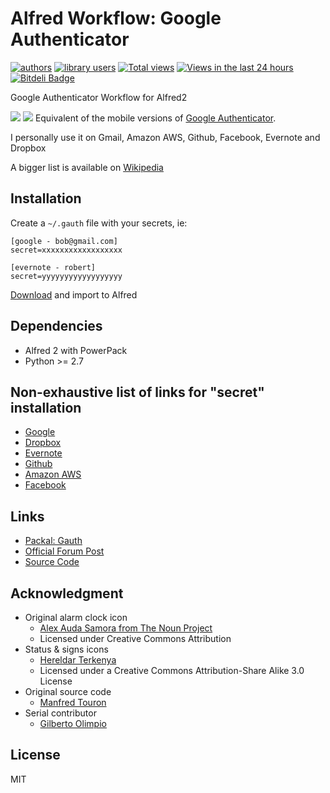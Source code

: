 Alfred Workflow: Google Authenticator
=====================================

[![authors](https://sourcegraph.com/api/repos/github.com/moul/alfred-workflow-gauth/badges/authors.png)](https://sourcegraph.com/github.com/moul/alfred-workflow-gauth)
[![library users](https://sourcegraph.com/api/repos/github.com/moul/alfred-workflow-gauth/badges/library-users.png)](https://sourcegraph.com/github.com/moul/alfred-workflow-gauth)
[![Total views](https://sourcegraph.com/api/repos/github.com/moul/alfred-workflow-gauth/counters/views.png)](https://sourcegraph.com/github.com/moul/alfred-workflow-gauth)
[![Views in the last 24 hours](https://sourcegraph.com/api/repos/github.com/moul/alfred-workflow-gauth/counters/views-24h.png)](https://sourcegraph.com/github.com/moul/alfred-workflow-gauth)
[![Bitdeli Badge](https://d2weczhvl823v0.cloudfront.net/moul/alfred-workflow-gauth/trend.png)](https://bitdeli.com/free "Bitdeli Badge")

Google Authenticator Workflow for Alfred2

![](https://raw.github.com/moul/alfred-workflow-gauth/develop/screenshots/anim.gif)
![](https://raw.github.com/moul/alfred-workflow-gauth/develop/screenshots/3.png)
Equivalent of the mobile versions of [Google Authenticator](https://itunes.apple.com/en/app/google-authenticator/id388497605?mt=8).
 
I personally use it on Gmail, Amazon AWS, Github, Facebook, Evernote and Dropbox
 
A bigger list is available on [Wikipedia](http://en.wikipedia.org/wiki/Two-step_verification)

Installation
------------

Create a `~/.gauth` file with your secrets, ie:

```
[google - bob@gmail.com]
secret=xxxxxxxxxxxxxxxxxx

[evernote - robert]
secret=yyyyyyyyyyyyyyyyyy
```

[Download](https://github.com/moul/alfred-workflow-gauth/raw/master/Google%20Authenticator.alfredworkflow) and import to Alfred

Dependencies
------------

- Alfred 2 with PowerPack
- Python >= 2.7

Non-exhaustive list of links for "secret" installation
------------------------------------------------------

- [Google](http://www.google.com/landing/2step/)
- [Dropbox](https://www.dropbox.com/help/363/en)
- [Evernote](http://blog.evernote.com/blog/2013/05/30/evernotes-three-new-security-features/)
- [Github](https://github.com/blog/1614-two-factor-authentication)
- [Amazon AWS](http://aws.amazon.com/iam/details/mfa/)
- [Facebook](https://www.facebook.com/settings?tab=security)

Links
-----

- [Packal: Gauth](http://www.packal.org/workflow/gauth)
- [Official Forum Post](http://www.alfredforum.com/topic/4062-gauth-google-authenticator-time-based-two-factor-authentication/)
- [Source Code](https://github.com/moul/alfred-workflow-gauth/)

Acknowledgment
--------------

- Original alarm clock icon
  - [Alex Auda Samora from The Noun Project](http://thenounproject.com/razerk/) 
  - Licensed under Creative Commons Attribution
- Status & signs icons
  - [Hereldar Terkenya](http://hereldar.deviantart.com/)
  - Licensed under a Creative Commons Attribution-Share Alike 3.0 License
- Original source code
  - [Manfred Touron](https://github.com/moul)
- Serial contributor
  - [Gilberto Olimpio](https://github.com/golimpio)

License
-------

MIT
